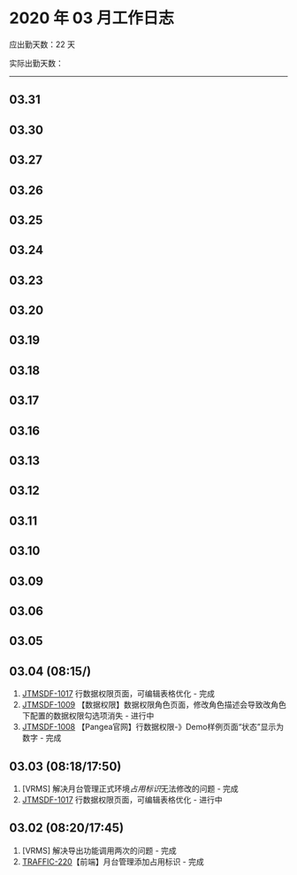 # 2020 年 03 月工作日志


应出勤天数：22 天

实际出勤天数：

----

## 03.31

## 03.30

## 03.27

## 03.26

## 03.25

## 03.24

## 03.23

## 03.20

## 03.19

## 03.18

## 03.17

## 03.16

## 03.13

## 03.12

## 03.11

## 03.10

## 03.09

## 03.06

## 03.05

## 03.04 (08:15/)

1. [JTMSDF-1017](http://jira.hisense.com/browse/JTMSDF-1017) 行数据权限页面，可编辑表格优化 - 完成
2. [JTMSDF-1009](http://jira.hisense.com/browse/JTMSDF-1009) 【数据权限】数据权限角色页面，修改角色描述会导致改角色下配置的数据权限勾选项消失 - 进行中
3. [JTMSDF-1008](http://jira.hisense.com/browse/JTMSDF-1008) 【Pangea官网】行数据权限-》Demo样例页面“状态”显示为数字 - 完成

## 03.03 (08:18/17:50)

1. [VRMS] 解决月台管理正式环境*占用标识*无法修改的问题 - 完成
2. [JTMSDF-1017](http://jira.hisense.com/browse/JTMSDF-1017) 行数据权限页面，可编辑表格优化 - 进行中

## 03.02 (08:20/17:45)

1. [VRMS] 解决导出功能调用两次的问题 - 完成
2. [TRAFFIC-220](http://jira.hisense.com/browse/TRAFFIC-220)【前端】月台管理添加占用标识 - 完成
